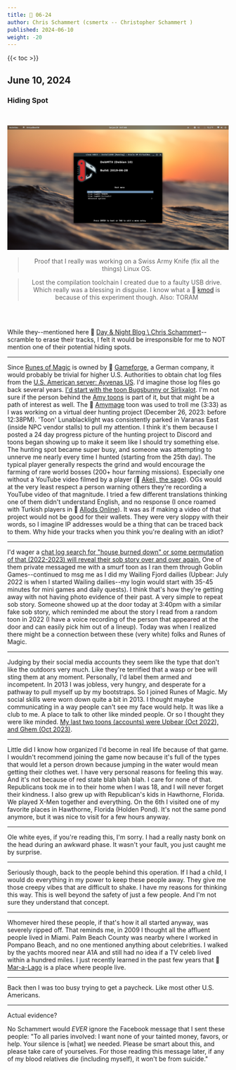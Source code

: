 ```yaml
---
title: 📁 06-24
author: Chris Schammert (csmertx -- Christopher Schammert )
published: 2024-06-10
weight: -20
---
```


<!-- The content of this website was written by Christopher Schammert aka Chris Schammert -->

<!--more-->

{{< toc >}}

## June 10, 2024
### Hiding Spot

<br />
<div style="text-align: center;">

![Photo](/Blog/daynight/2024/images/Screenshot%20from%202019-06-29%2008-07-27.png "June 28, 2024 virtual representation of DebMTX custom Grub menua via VirtualBox")

> Proof that I really was working on a Swiss Army Knife (fix all the things) Linux OS.

> Lost the compilation toolchain I created due to a faulty USB drive. Which really was a blessing in disguise. I know what a 🔗 [kmod](https://www.man7.org/linux/man-pages/man8/kmod.8.html "man7.org \ Linux manual page \ kmod(8)") is because of this experiment though. Also: TORAM

<br />

</div><br />

While they--mentioned here 🔗 [Day & Night Blog \ Chris Schammert](/Blog/daynight/2024/0524#chris-schammert)--scramble to erase their tracks, I felt it would be irresponsible for me to NOT mention one of their potential hiding spots.

___

Since <u>Runes of Magic</u> is owned by 🔗 [Gameforge](https://en.wikipedia.org/wiki/Gameforge "Wikipedia.org \ Gameforge"), a German company, it would probably be trivial for higher U.S. Authorities to obtain chat log files from the <u>U.S. American server: Ayvenas US</u>. I'd imagine those log files go back several years. <u>I'd start with the toon Bugsbunny or Sirlixalot</u>. I'm not sure if the person behind the <u>Amy toons</u> is part of it, but that might be a path of interest as well. The 🔗 [Amymage](https://www.youtube.com/watch?v=uuC9-DgF-k4 "YouTube | RoM: Akeli The Sage Day #42 (Amymage appearance)") toon was used to troll me (3:33) as I was working on a virtual deer hunting project (December 26, 2023: before 12:38PM). 'Toon' Lunablacklight was consistently parked in Varanas East (inside NPC vendor stalls) to pull my attention. I think it's them because I posted a 24 day progress picture of the hunting project to Discord and toons began showing up to make it seem like I should try something else. The hunting spot became super busy, and someone was attempting to unnerve me nearly every time I hunted (starting from the 25th day). The typical player generally respects the grind and would encourage the farming of rare world bosses (200+ hour farming missions). Especially one without a YouTube video filmed by a player \(🔗 [Akeli, the sage](https://runesofmagic.fandom.com/wiki/Akeli,_the_sage "Runes of Magic \ Fandom \ Akeli, the sage")\). OGs would at the very least respect a person warning others they're recording a YouTube video of that magnitude. I tried a few different translations thinking one of them didn't understand English, and no response (I once roamed with Turkish players in 🔗 [Allods Online](https://allods.my.games/en "Allods.my.games -- steep paywall")). It was as if making a video of that project would not be good for their wallets. They were very sloppy with their words, so I imagine IP addresses would be a thing that can be traced back to them. Why hide your tracks when you think you're dealing with an idiot?

___

I'd wager a <u>chat log search for "house burned down" or some permutation of that (2022-2023) will reveal their sob story over and over again.</u> One of them private messaged me with a smurf toon as I ran them through Goblin Games--continued to msg me as I did my Wailing Fjord dailies (Upbear: July 2022 is when I started Wailing dailies--my login would start with 35-45 minutes for mini games and daily quests). I think that's how they're getting away with not having photo evidence of their past. A very simple to repeat sob story. Someone showed up at the door today at 3:40pm with a similar fake sob story, which reminded me about the story I read from a random toon in 2022 (I have a voice recording of the person that appeared at the door and can easily pick him out of a lineup). Today was when I realized there might be a connection between these (very white) folks and Runes of Magic.

___

Judging by their social media accounts they seem like the type that don't like the outdoors very much. Like they're terrified that a wasp or bee will sting them at any moment. Personally, I'd label them armed and incompetent. In 2013 I was jobless, very hungry, and desperate for a pathway to pull myself up by my bootstraps. So I joined Runes of Magic. My social skills were worn down quite a bit in 2013. I thought maybe communicating in a way people can't see my face would help. It was like a club to me. A place to talk to other like minded people. Or so I thought they were like minded. <u>My last two toons (accounts) were Upbear (Oct 2022), and Ghem (Oct 2023)</u>.

___

Little did I know how organized I'd become in real life because of that game. I wouldn't recommend joining the game now because it's full of the types that would let a person drown because jumping in the water would mean getting their clothes wet. I have very personal reasons for feeling this way. And it's not because of red state blah blah blah. I care for none of that. Republicans took me in to their home when I was 18, and I will never forget their kindness. I also grew up with Republican's kids in Hawthorne, Florida. We played X-Men together and everything. On the 6th I visited one of my favorite places in Hawthorne, Florida (Holden Pond). It's not the same pond anymore, but it was nice to visit for a few hours anyway.

---

Ole white eyes, if you're reading this, I'm sorry. I had a really nasty bonk on the head during an awkward phase. It wasn't your fault, you just caught me by surprise.

___

Seriously though, back to the people behind this operation. If I had a child, I would do everything in my power to keep these people away. They give me those creepy vibes that are difficult to shake. I have my reasons for thinking this way. This is well beyond the safety of just a few people. And I'm not sure they understand that concept.

___

Whomever hired these people, if that's how it all started anyway, was severely ripped off. That reminds me, in 2009 I thought all the affluent people lived in Miami. Palm Beach County was nearby where I worked in Pompano Beach, and no one mentioned anything about celebrities. I walked by the yachts moored near A1A and still had no idea if a TV celeb lived within a hundred miles. I just recently learned in the past few years that 🔗 [Mar-a-Lago](https://en.wikipedia.org/wiki/Mar-a-Lago "Wikipedia.org \ Mar-a-Lago") is a place where people live.
___

Back then I was too busy trying to get a paycheck. Like most other U.S. Americans.

___

Actual evidence?

No Schammert would _EVER_ ignore the Facebook message that I sent these people: "To all paries involved: I want none of your tainted money, favors, or help. Your silence is \[what\] we needed. Please be smart about this, and please take care of yourselves. For those reading this message later, if any of my blood relatives die (including myself), it won't be from suicide."